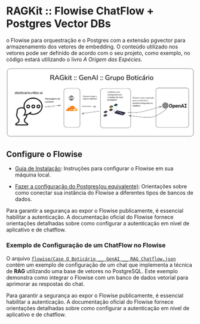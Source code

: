 # RAGKit :: Flowise ChatFlow + Postgres Vector DBs

o Flowise para orquestração e o Postgres com a extensão pgvector para armazenamento dos vetores de embedding. O conteúdo utilizado nos vetores pode ser definido de acordo com o seu projeto, como exemplo, no código estará utilizando o livro _A Origem das Espécies_.

![Descrição da Arquitetura](docs/architecture.png)

## Configure o Flowise

- [Guia de Instalação](https://docs.flowiseai.com/getting-started): Instruções para configurar o Flowise em sua máquina local.

- [Fazer a configuração do Postgres(ou equivalente)](https://docs.flowiseai.com/configuration/databases): Orientações sobre como conectar sua instância do Flowise a diferentes tipos de bancos de dados.

Para garantir a segurança ao expor o Flowise publicamente, é essencial habilitar a autenticação. A documentação oficial do Flowise fornece orientações detalhadas sobre como configurar a autenticação em nível de aplicativo e de chatflow.

### Exemplo de Configuração de um ChatFlow no Flowise

O arquivo [`flowise/Case O Boticário __ GenAI __ RAG Chatflow.json`](flowise/Case%20O%20Botic%C3%A1rio%20__%20GenAI%20__%20RAG%20Chatflow.json) contém um exemplo de configuração de um chat que implementa a técnica de **RAG** utilizando uma base de vetores no PostgreSQL. Este exemplo demonstra como integrar o Flowise com um banco de dados vetorial para aprimorar as respostas do chat.

Para garantir a segurança ao expor o Flowise publicamente, é essencial habilitar a autenticação. A documentação oficial do Flowise fornece orientações detalhadas sobre como configurar a autenticação em nível de aplicativo e de chatflow.

